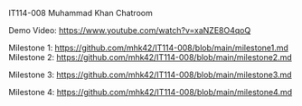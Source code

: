 IT114-008
Muhammad Khan
Chatroom

Demo Video: https://www.youtube.com/watch?v=xaNZE8O4qoQ

Milestone 1: https://github.com/mhk42/IT114-008/blob/main/milestone1.md  
Milestone 2: https://github.com/mhk42/IT114-008/blob/main/milestone2.md  

Milestone 3: https://github.com/mhk42/IT114-008/blob/main/milestone3.md  

Milestone 4: https://github.com/mhk42/IT114-008/blob/main/milestone4.md  
